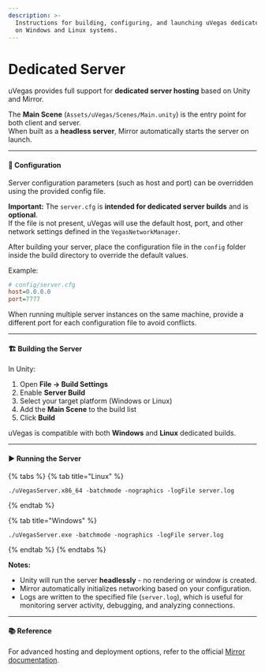 ```yaml
---
description: >-
  Instructions for building, configuring, and launching uVegas dedicated servers
  on Windows and Linux systems.
---
```


# Dedicated Server

uVegas provides full support for **dedicated server hosting** based on Unity and Mirror.

The **Main Scene** (`Assets/uVegas/Scenes/Main.unity`) is the entry point for both client and server.\
When built as a **headless server**, Mirror automatically starts the server on launch.

***

#### 🔧 Configuration

Server configuration parameters (such as host and port) can be overridden using the provided config file.

**Important:** The `server.cfg` is **intended for dedicated server builds** and is **optional**.\
If the file is not present, uVegas will use the default host, port, and other network settings defined in the `VegasNetworkManager`.

After building your server, place the configuration file in the `config` folder inside the build directory to override the default values.

Example:

```ini
# config/server.cfg
host=0.0.0.0
port=7777
```

When running multiple server instances on the same machine, provide a different port for each configuration file to avoid conflicts.

***

#### 🏗️ Building the Server

In Unity:

1. Open **File → Build Settings**
2. Enable **Server Build**
3. Select your target platform (Windows or Linux)
4. Add the **Main Scene** to the build list
5. Click **Build**

uVegas is compatible with both **Windows** and **Linux** dedicated builds.

***

#### ▶️ Running the Server

{% tabs %}
{% tab title="Linux" %}
```
./uVegasServer.x86_64 -batchmode -nographics -logFile server.log
```
{% endtab %}

{% tab title="Windows" %}
```
./uVegasServer.exe -batchmode -nographics -logFile server.log
```
{% endtab %}
{% endtabs %}

**Notes:**

* Unity will run the server **headlessly** - no rendering or window is created.
* Mirror automatically initializes networking based on your configuration.
* Logs are written to the specified file (`server.log`), which is useful for monitoring server activity, debugging, and analyzing connections.

***

#### 📚 Reference

For advanced hosting and deployment options, refer to the official [Mirror documentation](https://mirror-networking.gitbook.io/).

